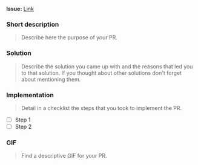 **Issue:** [Link](https://github.com/xcodeswift/xcproj/issues/YYY)

### Short description
> Describe here the purpose of your PR.

### Solution
> Describe the solution you came up with and the reasons that led you to that solution. If you thought about other solutions don't forget about mentioning them.

### Implementation
> Detail in a checklist the steps that you took to implement the PR.

- [ ] Step 1
- [ ] Step 2

### GIF
> Find a descriptive GIF for your PR.
